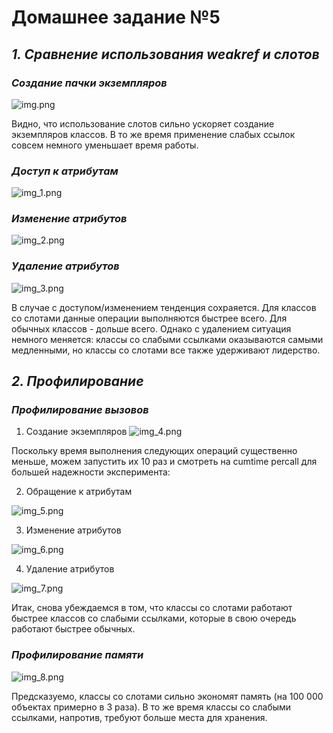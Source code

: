 **Домашнее задание  №5**
==============================

## *1. Сравнение использования weakref и слотов*

### ***Создание пачки экземпляров***

![img.png](img.png)

Видно, что использование слотов сильно ускоряет создание экземпляров классов.
В то же время применение слабых ссылок совсем немного уменьшает время работы.

### ***Доступ к атрибутам***

![img_1.png](img_1.png)

### ***Изменение атрибутов***

![img_2.png](img_2.png)

### ***Удаление атрибутов***

![img_3.png](img_3.png)

В случае с доступом/изменением тенденция сохраяется. Для классов со 
слотами данные операции выполняются быстрее всего. Для обычных классов - дольше всего.
Однако с удалением ситуация немного меняется: классы со слабыми ссылками оказываются 
самыми медленными, но классы со слотами все также удерживают лидерство.

## *2. Профилирование*

### ***Профилирование вызовов***
1. Создание экземпляров
![img_4.png](img_4.png)

Поскольку время выполнения следующих операций существенно меньше, можем запустить их 10 раз 
и смотреть на cumtime percall для большей надежности эксперимента:

2. Обращение к атрибутам

![img_5.png](img_5.png)

3. Изменение атрибутов

![img_6.png](img_6.png)

4. Удаление атрибутов

![img_7.png](img_7.png)

Итак, снова убеждаемся в том, что классы со слотами работают быстрее классов со слабыми
ссылками, которые в свою очередь работают быстрее обычных.

### ***Профилирование памяти***

![img_8.png](img_8.png)

Предсказуемо, классы со слотами сильно экономят память (на 100 000 объектах примерно в 3 раза).
В то же время классы со слабыми ссылками, напротив, требуют больше места для хранения.

